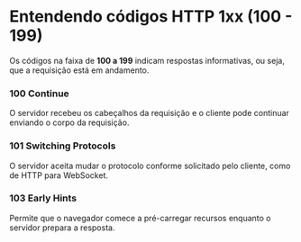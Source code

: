 # Entendendo códigos HTTP 1xx (100 - 199)

Os códigos na faixa de **100 a 199** indicam respostas informativas, ou seja, que a requisição está em andamento.

### 100 Continue

O servidor recebeu os cabeçalhos da requisição e o cliente pode continuar enviando o corpo da requisição.

### 101 Switching Protocols

O servidor aceita mudar o protocolo conforme solicitado pelo cliente, como de HTTP para WebSocket.

### 103 Early Hints

Permite que o navegador comece a pré-carregar recursos enquanto o servidor prepara a resposta.
